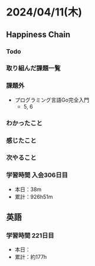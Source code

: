 # 2024/04/11(木)

## Happiness Chain

### Todo

### 取り組んだ課題一覧

### 課題外

- プログラミング言語Go完全入門
  - 5, 6

### わかったこと

### 感じたこと

### 次やること

### 学習時間 入会306日目

- 本日：38m
- 累計：926h51m

## 英語

### 学習時間 221日目

- 本日：
- 累計：約177h
